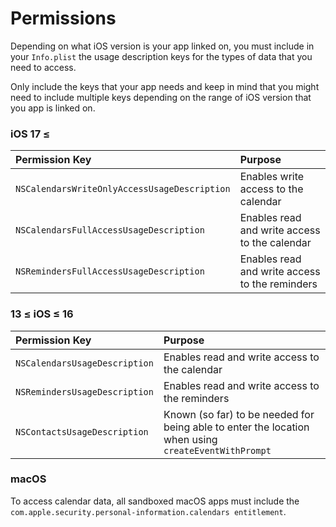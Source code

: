 # Permissions

Depending on what iOS version is your app linked on, you must include in your `Info.plist` the usage description keys
for the types of data that you need to access.

Only include the keys that your app needs and keep in mind that you might need to include multiple keys depending on the
range of iOS version that you app is linked on.

### iOS 17 &le;

| Permission Key                                            | Purpose                                              |
|:----------------------------------------------------------|:-----------------------------------------------------|
| `NSCalendarsWriteOnlyAccessUsageDescription`              | Enables write access to the calendar                 |
| `NSCalendarsFullAccessUsageDescription`                   | Enables read and write access to the calendar        |
| `NSRemindersFullAccessUsageDescription`                   | Enables read and write access to the reminders       |

### 13 &le; iOS &le; 16

| Permission Key                | Purpose                                                                                             |
|:------------------------------|:----------------------------------------------------------------------------------------------------|
| `NSCalendarsUsageDescription` | Enables read and write access to the calendar                                                       |
| `NSRemindersUsageDescription` | Enables read and write access to the reminders                                                      |
| `NSContactsUsageDescription`  | Known (so far) to be needed for being able to enter the location when using `createEventWithPrompt` |

### macOS

To access calendar data, all sandboxed macOS apps must include the `com.apple.security.personal-information.calendars entitlement`.
